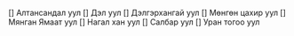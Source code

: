 [] Алтансандал уул
[] Дэл уул
[] Дэлгэрхангай уул
[] Мөнгөн цахир уул
[] Мянган Ямаат уул
[] Нагал хан уул
[] Салбар уул
[] Уран тогоо уул